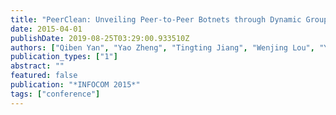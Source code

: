 ```yaml
---
title: "PeerClean: Unveiling Peer-to-Peer Botnets through Dynamic Group Behavior Analysis"
date: 2015-04-01
publishDate: 2019-08-25T03:29:00.933510Z
authors: ["Qiben Yan", "Yao Zheng", "Tingting Jiang", "Wenjing Lou", "Y. Thomas Hou"]
publication_types: ["1"]
abstract: ""
featured: false
publication: "*INFOCOM 2015*"
tags: ["conference"]
---
```


